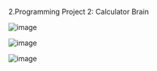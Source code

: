 2.Programming Project 2: Calculator Brain

![image](https://github.com/shiwangwang/iOS-application-development-assignment-cs193p/raw/master/images/p2-1.png)

![image](https://github.com/shiwangwang/iOS-application-development-assignment-cs193p/raw/master/images/p2-2.png)

![image](https://github.com/shiwangwang/iOS-application-development-assignment-cs193p/raw/master/images/p2-3.png)
